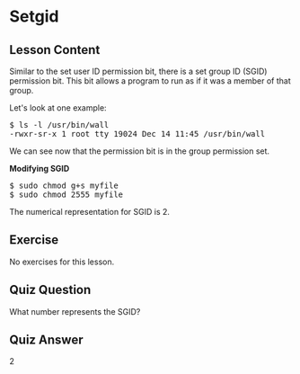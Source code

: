# Setgid

## Lesson Content

Similar to the set user ID permission bit, there is a set group ID (SGID) permission bit. This bit allows a program to run as if it was a member of that group.

Let's look at one example:

<pre>$ ls -l /usr/bin/wall
-rwxr-sr-x 1 root tty 19024 Dec 14 11:45 /usr/bin/wall
</pre>

We can see now that the permission bit is in the group permission set.

<b>Modifying SGID</b>

<pre>$ sudo chmod g+s myfile
$ sudo chmod 2555 myfile
</pre>

The numerical representation for SGID is 2.

## Exercise

No exercises for this lesson.

## Quiz Question

What number represents the SGID?

## Quiz Answer

2
